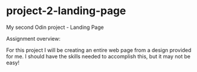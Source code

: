 # project-2-landing-page
My second Odin project - Landing Page

Assignment overview:

For this project I will be creating an entire web page from a design provided for me. I should have the skills needed to accomplish this, but it may not be easy!

